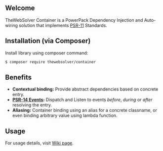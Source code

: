 ## Welcome

TheWebSolver Container is a PowerPack Dependency Injection and Auto-wiring solution that implements [PSR-11] Standards.

## Installation (via Composer)

Install library using composer command:

```sh
$ composer require thewebsolver/container
```

## Benefits

- **Contextual binding:** Provide abstract dependencies based on concrete entry.
- **[PSR-14 Events][PSR-14]:** Dispatch and Listen to events _before_, _during_ or _after_ resolving the entry.
- **Aliasing:** Container binding using an alias for a concrete classname, or even binding arbitrary value using lambda function.

## Usage

For usage details, visit [Wiki page][w].

[PSR-11]: https://www.php-fig.org/psr/psr-11/
[PSR-14]: https://www.php-fig.org/psr/psr-14/
[w]: https://github.com/TheWebSolver/container/wiki
